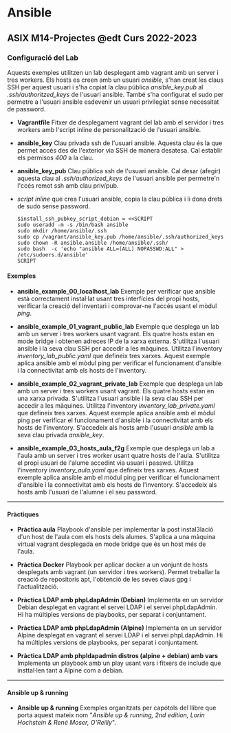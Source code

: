 # Ansible
## ASIX M14-Projectes @edt Curs 2022-2023


### Configuració del Lab

Aquests exemples utilitzen un lab desplegant amb vagrant amb un server i tres workers.  Els hosts es 
creen amb un usuari *ansible*, s'han creat les claus SSH per aquest usuari i s'ha copiat la clau 
pública *ansible_key.pub* al *.ssh/authoritzed_keys* de l'usuari ansible. També s'ha configurat el 
sudo per permetre a l'usuari ansible esdevenir un usuari privilegiat sense necessitat de password.

 * **Vagrantfile** Fitxer de desplegament vagrant del lab amb el servidor i tres workers amb l'script
   inline de personalització de l'usuari ansible.

 * **ansible_key** Clau privada ssh de l'usuari ansible. Aquesta clau és la que permet accés des de 
   l'exterior via SSH de manera desatesa. Cal establir els permisos *400* a la clau.

 * **ansible_key_pub** Clau pública ssh de l'usuari ansible. Cal desar (afegir) aquesta clau al 
   *.ssh/authorized_keys* de l'usuari ansible  per permetre'n l'ccés remot ssh amb clau priv/pub. 

 * *script inline* que crea l'usuari ansible, copia la clau pública i li dona drets de sudo sense 
   password.
   ```
   $install_ssh_pubkey_script_debian = <<SCRIPT
   sudo useradd -m -s /bin/bash ansible
   sudo mkdir /home/ansible/.ssh
   sudo cp /vagrant/ansible_key.pub /home/ansible/.ssh/authorized_keys
   sudo chown -R ansible.ansible /home/ansible/.ssh/
   sudo bash  -c 'echo "ansible ALL=(ALL) NOPASSWD:ALL" > /etc/sudoers.d/ansible' 
   SCRIPT
   ```

#### Exemples

 * **ansible_example_00_localhost_lab** Exemple per verificar que ansible està correctament instal·lat
   usant tres interfícies del propi hosts, verificar la creació del inventari i comprovar-ne l'accés
   usant el mòdul *ping*.


 * **ansible_example_01_vagrant_public_lab** Exemple que desplega un lab amb un server i tres workers
   usant vagrant. Els quatre hosts estan en mode bridge i obtenen adreces IP de la xarxa externa. 
   S'utilitza l'usuari ansible i la seva clau SSH per accedir a les màquines. Utilitza l'inventory 
   *inventory_lab_public.yaml* que defineix tres xarxes. Aquest exemple aplica ansible amb el mòdul
   ping per verificar el funcionament d'ansible i la connectivitat amb els hosts de l'inventory.


 * **ansible_example_02_vagrant_private_lab** Exemple que desplega un lab amb un server i tres workers
   usant vagrant. Els quatre hosts estan en una xarxa privada.
   S'utilitza l'usuari ansible i la seva clau SSH per accedir a les màquines. Utilitza l'inventory
   *inventory_lab_private.yaml* que defineix tres xarxes. Aquest exemple aplica ansible amb el mòdul
   ping per verificar el funcionament d'ansible i la connectivitat amb els hosts de l'inventory.
   S'accedeix als hosts amb l'usuari *ansible* amb la seva clau privada *ansible_key*.

 * **ansible_example_03_hosts_aula_f2g** Exemple que desplega un lab a l'aula amb un server i tres worker
   usant quatre hosts de l'aula. S'utilitza el propi usuari de l'alume accedint via usuari i passwd.
   Utilitza l'inventory *inventory_aula.yaml* que defineix tres xarxes. Aquest exemple aplica ansible
   amb el mòdul ping per verificar el funcionament d'ansible i la connectivitat amb els hosts
   de l'inventory. S'accedeix als hosts amb l'usuari de l'alumne i el seu password.


---

#### Pràctiques

 * **Pràctica aula** Playbook d'ansible per implementar la post instal3lació d'un host de l'aula com
   els hosts dels alumes. S'aplica a una màquina virtual vagrant desplegada en mode bridge que és
   un host més de l'aula.
   
 * **Pràctica Docker** Playbook per aplicar docker a un vonjunt de hosts desplegats amb vagrant (un
   servidor i tres workers). Permet treballar la creació de repositoris apt, l'obtenció de les seves
   claus gpg i l'actualització.
   
 * **Pràctica LDAP amb phpLdapAdmin (Debian)** Implementa en un servidor Debian desplegat en vagrant 
   el servei LDAP i el servei phpLdapAdmin. Hi ha múltiples versions de playbooks, per separat i conjuntament.
   
 * **Pràctica LDAP amb phpLdapAdmin (Alpine)** Implementa en un servidor Alpine desplegat en vagrant 
   el servei LDAP i el servei phpLdapAdmin. Hi ha múltiples versions de playbooks, per separat i conjuntament.

 * **Pràctica LDAP amb phpldapadmin distros (alpine + debian) amb vars** Implementa un playbook amb un play 
   usant vars i fitxers de include que insttal·len tant a Alpine com a debian.
---
 
 #### Ansible up & running
 
  * **Ansible up & running** Exemples organitzats per capótols del llibre que porta aquest mateix
    nom "*Ansible up & running, 2nd edition, Lorin Hochstein & René Moser, O'Reilly*".
 
 
 
 
 

